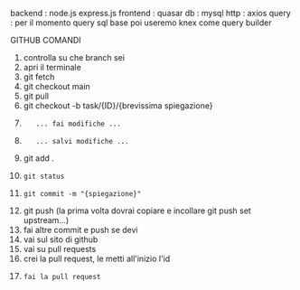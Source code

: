 backend : node.js express.js
frontend : quasar
db : mysql
http : axios
query : per il momento query sql base poi useremo knex come query builder

GITHUB COMANDI

1.  controlla su che branch sei
2.  apri il terminale
3.  git fetch
4.  git checkout main
5.  git pull
6.  git checkout -b task/{ID}/{brevissima spiegazione}
7.        ... fai modifiche ...
8.        ... salvi modifiche ...
9.  git add .
10.     git status
11.     git commit -m "{spiegazione}"
12. git push (la prima volta dovrai copiare e incollare git push set upstream...)
13. fai altre commit e push se devi
14. vai sul sito di github
15. vai su pull requests
16. crei la pull request, le metti all'inizio l'id
17.     fai la pull request
